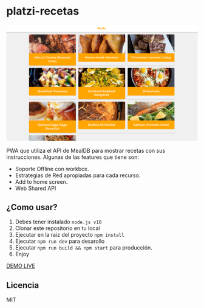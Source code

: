 # platzi-recetas

![captura de recetas](.readme-static/captura.png)

PWA que utiliza el API de MealDB para mostrar recetas con sus instrucciones. Algunas de las features que tiene son:

* Soporte Offline con workbox.
* Estrategias de Red apropiadas para cada recurso.
* Add to home screen.
* Web Shared API

## ¿Como usar?

1. Debes tener instalado `node.js v10`
2. Clonar este repositorio en tu local
3. Ejecutar en la raiz del proyecto `npm install`
4. Ejecutar `npm run dev` para desarollo
5. Ejecutar `npm run build && npm start` para producción.
6. Enjoy

[DEMO LIVE](https://pwa-recetas.hecto932.now.sh)

## Licencia

MIT
